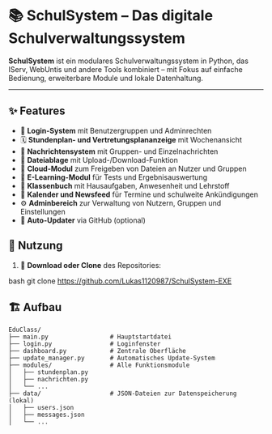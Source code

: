 # 📚 SchulSystem – Das digitale Schulverwaltungssystem

**SchulSystem** ist ein modulares Schulverwaltungssystem in Python, das IServ, WebUntis und andere Tools kombiniert – mit Fokus auf einfache Bedienung, erweiterbare Module und lokale Datenhaltung.

---

## ✨ Features

- 🔐 **Login-System** mit Benutzergruppen und Adminrechten  
- 🗓️ **Stundenplan- und Vertretungsplananzeige** mit Wochenansicht  
- 💬 **Nachrichtensystem** mit Gruppen- und Einzelnachrichten  
- 📂 **Dateiablage** mit Upload-/Download-Funktion  
- 👥 **Cloud-Modul** zum Freigeben von Dateien an Nutzer und Gruppen  
- 🧪 **E-Learning-Modul** für Tests und Ergebnisauswertung  
- 📒 **Klassenbuch** mit Hausaufgaben, Anwesenheit und Lehrstoff  
- 📌 **Kalender und Newsfeed** für Termine und schulweite Ankündigungen  
- ⚙️ **Adminbereich** zur Verwaltung von Nutzern, Gruppen und Einstellungen  
- 🔄 **Auto-Updater** via GitHub (optional)  

## 🚀 Nutzung

1. 🔽 **Download oder Clone** des Repositories:
   
bash
   git clone https://github.com/Lukas1120987/SchulSystem-EXE


## 🏗️ Aufbau

```plaintext
EduClass/
├── main.py                 # Hauptstartdatei
├── login.py                # Loginfenster
├── dashboard.py            # Zentrale Oberfläche
├── update_manager.py       # Automatisches Update-System
├── modules/                # Alle Funktionsmodule
│   ├── stundenplan.py
│   ├── nachrichten.py
│   └── ...
├── data/                   # JSON-Dateien zur Datenspeicherung (lokal)
│   ├── users.json
│   ├── messages.json
│   └── ...

